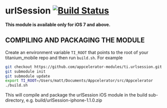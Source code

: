 urlSession [![Build Status](https://travis-ci.org/appcelerator-modules/ti.urlsession.svg)](https://travis-ci.org/appcelerator-modules/ti.urlsession)
==========

**This module is available only for iOS 7 and above.**

## COMPILING AND PACKAGING THE MODULE

Create an environment variable `TI_ROOT` that points to the root of your titanium_mobile repo and then run `build.sh`. For example

```bash
git checkout https://github.com/appcelerator-modules/ti.urlsession.git
git submodule init
git submodule update
export TI_ROOT=/Users/matt/Documents/Appcelerator/src/Appcelerator
./build.sh
```

This will compile and package the urlSession iOS module in the build sub-directory, e.g. build/urlSession-iphone-1.1.0.zip
